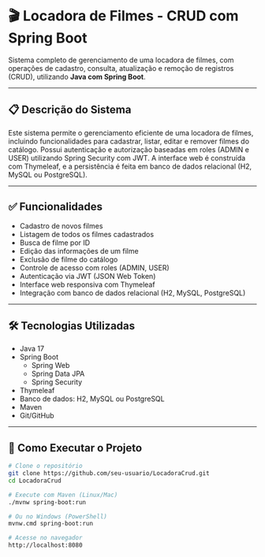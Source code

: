# 🎬 Locadora de Filmes - CRUD com Spring Boot

Sistema completo de gerenciamento de uma locadora de filmes, com operações de cadastro, consulta, atualização e remoção de registros (CRUD), utilizando **Java com Spring Boot**.

---

## 📋 Descrição do Sistema

Este sistema permite o gerenciamento eficiente de uma locadora de filmes, incluindo funcionalidades para cadastrar, listar, editar e remover filmes do catálogo. Possui autenticação e autorização baseadas em roles (ADMIN e USER) utilizando Spring Security com JWT. A interface web é construída com Thymeleaf, e a persistência é feita em banco de dados relacional (H2, MySQL ou PostgreSQL).

---

## ✅ Funcionalidades

- Cadastro de novos filmes
- Listagem de todos os filmes cadastrados
- Busca de filme por ID
- Edição das informações de um filme
- Exclusão de filme do catálogo
- Controle de acesso com roles (ADMIN, USER)
- Autenticação via JWT (JSON Web Token)
- Interface web responsiva com Thymeleaf
- Integração com banco de dados relacional (H2, MySQL, PostgreSQL)

---

## 🛠 Tecnologias Utilizadas

- Java 17
- Spring Boot
  - Spring Web
  - Spring Data JPA
  - Spring Security
- Thymeleaf
- Banco de dados: H2, MySQL ou PostgreSQL
- Maven
- Git/GitHub

---

## 🚀 Como Executar o Projeto

```bash
# Clone o repositório
git clone https://github.com/seu-usuario/LocadoraCrud.git
cd LocadoraCrud

# Execute com Maven (Linux/Mac)
./mvnw spring-boot:run

# Ou no Windows (PowerShell)
mvnw.cmd spring-boot:run

# Acesse no navegador
http://localhost:8080
